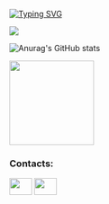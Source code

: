 <!--
**Raulnatan1/Raulnatan1** is a ✨ _special_ ✨ repository because its `README.md` (this file) appears on your GitHub profile.

Here are some ideas to get you started:

- 🔭 I’m currently working on ...
- 🌱 I’m currently learning ...
- 👯 I’m looking to collaborate on ...
- 🤔 I’m looking for help with ...
- 💬 Ask me about ...
- 📫 How to reach me: ...
- 😄 Pronouns: ...
- ⚡ Fun fact: ...
-->


<a href="https://git.io/typing-svg"><img src="https://readme-typing-svg.demolab.com?font=Fira+Code&size=25&pause=1000&color=8B31F7&random=false&width=435&lines=Welcome+to+Raul's+profile" alt="Typing SVG" /></a>
<div style="display: inline-block;">
    <img src="https://miro.medium.com/v2/resize:fit:640/format:webp/1*qCItaG8NMgORwpMFe_UDow.gif">
</div>
  
  ![Anurag's GitHub stats](https://github-readme-stats.vercel.app/api?username=raulnatan1&show_icons=true&theme=midnight-purple)

<div style="display: inline-block;">
  <img height="150em" src="https://github-readme-stats.vercel.app/api/top-langs/?username=Raulnatan1&layout=compact&langs_count=7&theme=midnight-purple"/>
</div>

<h3 align="left">Contacts:</h3>
<p align="left">
<a href="https://www.linkedin.com/in/raul-natan/" target="blank"><img align="center" src="https://cdn.jsdelivr.net/npm/simple-icons@3.0.1/icons/linkedin.svg" alt="" height="30" width="40" /></a>
<a href="https://www.instagram.com/raulnatan.jpg/" target="blank"><img align="center" src="https://cdn.jsdelivr.net/npm/simple-icons@3.0.1/icons/instagram.svg" alt="" height="30" width="40" /></a>
</p>
